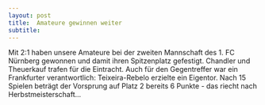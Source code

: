 ```yaml
---
layout: post
title:  Amateure gewinnen weiter
subtitle:  
---
```


Mit 2:1 haben unsere Amateure bei der zweiten Mannschaft des 1. FC Nürnberg gewonnen und damit ihren Spitzenplatz gefestigt. Chandler und Theuerkauf trafen für die Eintracht. Auch für den Gegentreffer war ein Frankfurter verantwortlich: Teixeira-Rebelo erzielte ein Eigentor. Nach 15 Spielen beträgt der Vorsprung auf Platz 2 bereits 6 Punkte - das riecht nach Herbstmeisterschaft...



